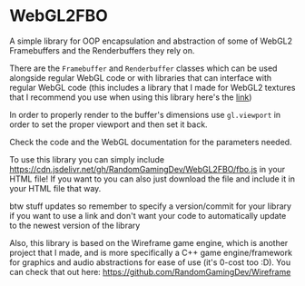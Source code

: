 # WebGL2FBO
A simple library for OOP encapsulation and abstraction of some of WebGL2 Framebuffers and the Renderbuffers they rely on.

There are the `Framebuffer` and `Renderbuffer` classes which can be used alongside regular WebGL code or with libraries that can interface with regular WebGL code (this includes a library that I made for WebGL2 textures that I recommend you use when using this library here's the [link](https://github.com/RandomGamingDev/WebGL2Tex))

In order to properly render to the buffer's dimensions use `gl.viewport` in order to set the proper viewport and then set it back.

Check the code and the WebGL documentation for the parameters needed.

To use this library you can simply include https://cdn.jsdelivr.net/gh/RandomGamingDev/WebGL2FBO/fbo.js in your HTML file! If you want to you can also just download the file and include it in your HTML file that way.

btw stuff updates so remember to specify a version/commit for your library if you want to use a link and don't want your code to automatically update to the newest version of the library

Also, this library is based on the Wireframe game engine, which is another project that I made, and is more specifically a C++ game engine/framework for graphics and audio abstractions for ease of use (it's 0-cost too :D). You can check that out here: https://github.com/RandomGamingDev/Wireframe
